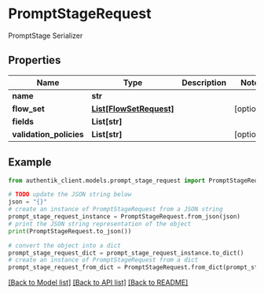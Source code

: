 # PromptStageRequest

PromptStage Serializer

## Properties

Name | Type | Description | Notes
------------ | ------------- | ------------- | -------------
**name** | **str** |  | 
**flow_set** | [**List[FlowSetRequest]**](FlowSetRequest.md) |  | [optional] 
**fields** | **List[str]** |  | 
**validation_policies** | **List[str]** |  | [optional] 

## Example

```python
from authentik_client.models.prompt_stage_request import PromptStageRequest

# TODO update the JSON string below
json = "{}"
# create an instance of PromptStageRequest from a JSON string
prompt_stage_request_instance = PromptStageRequest.from_json(json)
# print the JSON string representation of the object
print(PromptStageRequest.to_json())

# convert the object into a dict
prompt_stage_request_dict = prompt_stage_request_instance.to_dict()
# create an instance of PromptStageRequest from a dict
prompt_stage_request_from_dict = PromptStageRequest.from_dict(prompt_stage_request_dict)
```
[[Back to Model list]](../README.md#documentation-for-models) [[Back to API list]](../README.md#documentation-for-api-endpoints) [[Back to README]](../README.md)


